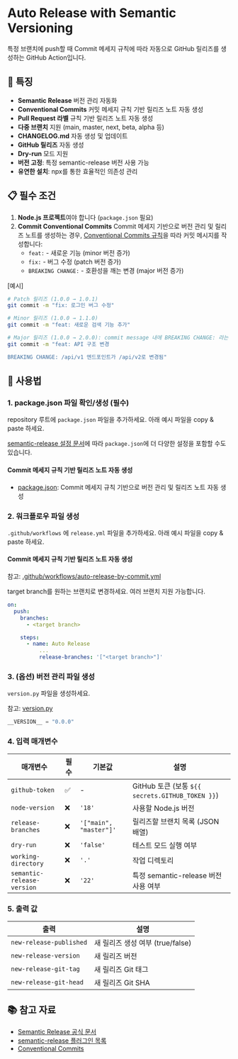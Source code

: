# Auto Release with Semantic Versioning

특정 브랜치에 push할 때 Commit 메세지 규칙에 따라 자동으로 GitHub 릴리즈를 생성하는 GitHub Action입니다.

## 🚀 특징

- **Semantic Release** 버전 관리 자동화
- **Conventional Commits** 커밋 메세지 규칙 기반 릴리즈 노트 자동 생성
- **Pull Request 라벨** 규칙 기반 릴리즈 노트 자동 생성
- **다중 브랜치** 지원 (main, master, next, beta, alpha 등)
- **CHANGELOG.md** 자동 생성 및 업데이트
- **GitHub 릴리즈** 자동 생성
- **Dry-run** 모드 지원
- **버전 고정**: 특정 semantic-release 버전 사용 가능
- **유연한 설치**: npx를 통한 효율적인 의존성 관리

## 📋 필수 조건

1. **Node.js 프로젝트**여야 합니다 (`package.json` 필요)
2. **Commit Conventional Commits** Commit 메세지 기반으로 버전 관리 및 릴리즈 노트를 생성하는 경우, [Conventional Commits 규칙](https://www.conventionalcommits.org/)을 따라 커밋 메시지를 작성합니다:
   - `feat:` - 새로운 기능 (minor 버전 증가)
   - `fix:` - 버그 수정 (patch 버전 증가)
   - `BREAKING CHANGE:` - 호환성을 깨는 변경 (major 버전 증가)

[예시]
```bash
# Patch 릴리즈 (1.0.0 → 1.0.1)
git commit -m "fix: 로그인 버그 수정"

# Minor 릴리즈 (1.0.0 → 1.1.0)
git commit -m "feat: 새로운 검색 기능 추가"

# Major 릴리즈 (1.0.0 → 2.0.0): commit message 내에 BREAKING CHANGE: 라는 footer가 포함되어 있으면 적용됨
git commit -m "feat: API 구조 변경

BREAKING CHANGE: /api/v1 엔드포인트가 /api/v2로 변경됨"
```

## 🔧 사용법

### 1. package.json 파일 확인/생성 (필수)

repository 루트에 `package.json` 파일을 추가하세요. 아래 예시 파일을 copy & paste 하세요.

[semantic-release 설정 문서](https://semantic-release.gitbook.io/semantic-release/usage/configuration)에 따라 `package.json`에 더 다양한 설정을 포함할 수도 있습니다.

#### Commit 메세지 규칙 기반 릴리즈 노트 자동 생성
* [package.json](./package-by-commit-message.json): Commit 메세지 규칙 기반으로 버전 관리 및 릴리즈 노트 자동 생성

### 2. 워크플로우 파일 생성

`.github/workflows` 에 `release.yml` 파일을 추가하세요. 아래 예시 파일을 copy & paste 하세요.

#### Commit 메세지 규칙 기반 릴리즈 노트 자동 생성
참고: [.github/workflows/auto-release-by-commit.yml](../../.github/workflows/auto-release-by-commit.yml)

target branch를 원하는 브랜치로 변경하세요. 여러 브랜치 지원 가능합니다.

```yaml
on:
  push:
    branches:
      - <target branch>

    steps:
      - name: Auto Release
          ...
          release-branches: '["<target branch>"]'
```

### 3. (옵션) 버전 관리 파일 생성

`version.py` 파일을 생성하세요.

참고: [version.py](../../version.py)

```python
__VERSION__ = "0.0.0"
```

### 4. 입력 매개변수

| 매개변수 | 필수 | 기본값 | 설명 |
|---------|------|-------|------|
| `github-token` | ✅ | - | GitHub 토큰 (보통 `${{ secrets.GITHUB_TOKEN }}`) |
| `node-version` | ❌ | `'18'` | 사용할 Node.js 버전 |
| `release-branches` | ❌ | `'["main", "master"]'` | 릴리즈할 브랜치 목록 (JSON 배열) |
| `dry-run` | ❌ | `'false'` | 테스트 모드 실행 여부 |
| `working-directory` | ❌ | `'.'` | 작업 디렉토리 |
| `semantic-release-version` | ❌ | `'22'` | 특정 semantic-release 버전 사용 여부 |

### 5. 출력 값

| 출력 | 설명 |
|------|------|
| `new-release-published` | 새 릴리즈 생성 여부 (true/false) |
| `new-release-version` | 새 릴리즈 버전 |
| `new-release-git-tag` | 새 릴리즈 Git 태그 |
| `new-release-git-head` | 새 릴리즈 Git SHA |

## 📚 참고 자료

- [Semantic Release 공식 문서](https://semantic-release.gitbook.io/semantic-release)
- [semantic-release 플러그인 목록](https://semantic-release.gitbook.io/semantic-release/extending/plugins-list)
- [Conventional Commits](https://www.conventionalcommits.org/)
